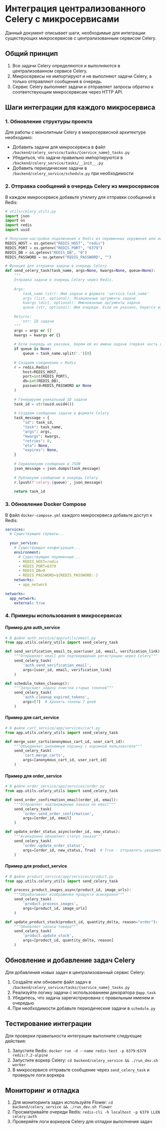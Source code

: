 # Интеграция централизованного Celery с микросервисами

Данный документ описывает шаги, необходимые для интеграции существующих микросервисов с централизованным сервисом Celery.

## Общий принцип

1. Все задачи Celery определяются и выполняются в централизованном сервисе Celery.
2. Микросервисы не импортируют и не выполняют задачи Celery, а только отправляют сообщения в очередь.
3. Сервис Celery выполняет задачи и отправляет запросы обратно к соответствующим микросервисам через HTTP API.

## Шаги интеграции для каждого микросервиса

### 1. Обновление структуры проекта

Для работы с монолитным Celery в микросервисной архитектуре необходимо:

- Добавить задачи для микросервиса в файл `/backend/celery_service/tasks/{service_name}_tasks.py`
- Убедиться, что задачи правильно импортируются в `/backend/celery_service/tasks/__init__.py`
- Добавить периодические задачи в `/backend/celery_service/schedule.py` при необходимости

### 2. Отправка сообщений в очередь Celery из микросервисов

В каждом микросервисе добавьте утилиту для отправки сообщений в Redis:

```python
# utils/celery_utils.py
import json
import os
import redis
import uuid

# Получаем настройки подключения к Redis из переменных окружения или используем значения по умолчанию
REDIS_HOST = os.getenv("REDIS_HOST", "redis")
REDIS_PORT = os.getenv("REDIS_PORT", "6379") 
REDIS_DB = os.getenv("REDIS_DB", "0")
REDIS_PASSWORD = os.getenv("REDIS_PASSWORD", "")

# Функция для отправки задачи в очередь Celery
def send_celery_task(task_name, args=None, kwargs=None, queue=None):
    """
    Отправка задачи в очередь Celery через Redis.
    
    Args:
        task_name (str): Имя задачи в формате 'service.task_name'
        args (list, optional): Позиционные аргументы задачи
        kwargs (dict, optional): Именованные аргументы задачи
        queue (str, optional): Имя очереди. Если не указано, берется из task_name
        
    Returns:
        str: ID задачи
    """
    args = args or []
    kwargs = kwargs or {}
    
    # Если очередь не указана, берем её из имени задачи (первая часть до точки)
    if queue is None:
        queue = task_name.split('.')[0]
    
    # Создаем соединение с Redis
    r = redis.Redis(
        host=REDIS_HOST,
        port=int(REDIS_PORT),
        db=int(REDIS_DB),
        password=REDIS_PASSWORD or None
    )
    
    # Генерируем уникальный ID задачи
    task_id = str(uuid.uuid4())
    
    # Создаем сообщение задачи в формате Celery
    task_message = {
        "id": task_id,
        "task": task_name,
        "args": args,
        "kwargs": kwargs,
        "retries": 0,
        "eta": None,
        "expires": None,
    }
    
    # Сериализуем сообщение в JSON
    json_message = json.dumps(task_message)
    
    # Публикуем сообщение в очередь Celery
    r.lpush(f'celery:{queue}', json_message)
    
    return task_id
```

### 3. Обновление Docker Compose

В файл `docker-compose.yml` каждого микросервиса добавьте доступ к Redis:

```yaml
services:
  # Существующие сервисы...
  
  your_service:
    # Существующая конфигурация...
    environment:
      # Существующие переменные...
      - REDIS_HOST=redis
      - REDIS_PORT=6379
      - REDIS_DB=0
      - REDIS_PASSWORD=${REDIS_PASSWORD:-}
    networks:
      - app_network
      
networks:
  app_network:
    external: true
```

### 4. Примеры использования в микросервисах

#### Пример для auth_service

```python
# В файле auth_service/app/utils/email.py
from app.utils.celery_utils import send_celery_task

def send_verification_email_to_user(user_id, email, verification_link):
    """Отправляет email для подтверждения регистрации через Celery"""
    send_celery_task(
        'auth.send_verification_email',
        args=[user_id, email, verification_link]
    )

def schedule_token_cleanup():
    """Запускает задачу очистки старых токенов"""
    send_celery_task(
        'auth.cleanup_expired_tokens',
        args=[7]  # Хранить токены 7 дней
    )
```

#### Пример для cart_service

```python
# В файле cart_service/app/services/cart.py
from app.utils.celery_utils import send_celery_task

def merge_user_carts(anonymous_cart_id, user_cart_id):
    """Объединяет анонимную корзину с корзиной пользователя"""
    send_celery_task(
        'cart.merge_carts',
        args=[anonymous_cart_id, user_cart_id]
    )
```

#### Пример для order_service

```python
# В файле order_service/app/services/order.py
from app.utils.celery_utils import send_celery_task

def send_order_confirmation_email(order_id, email):
    """Отправляет подтверждение заказа по email"""
    send_celery_task(
        'order.send_order_confirmation',
        args=[order_id, email]
    )

def update_order_status_async(order_id, new_status):
    """Асинхронно обновляет статус заказа"""
    send_celery_task(
        'order.update_order_status',
        args=[order_id, new_status, True]  # True - отправлять уведомление
    )
```

#### Пример для product_service

```python
# В файле product_service/app/services/product.py
from app.utils.celery_utils import send_celery_task

def process_product_images_async(product_id, image_urls):
    """Обрабатывает изображения продукта асинхронно"""
    send_celery_task(
        'product.process_images',
        args=[product_id, image_urls]
    )

def update_product_stock(product_id, quantity_delta, reason="order"):
    """Обновляет запасы товара"""
    send_celery_task(
        'product.update_stock',
        args=[product_id, quantity_delta, reason]
    )
```

## Обновление и добавление задач Celery

Для добавления новых задач в централизованный сервис Celery:

1. Создайте или обновите файл задач в `/backend/celery_service/tasks/{service_name}_tasks.py`
2. Реализуйте логику задачи с использованием декоратора `@app.task`
3. Убедитесь, что задача зарегистрирована с правильным именем и очередью
4. При необходимости добавьте периодические задачи в `schedule.py`

## Тестирование интеграции

Для проверки правильности интеграции выполните следующие действия:

1. Запустите Redis: `docker run -d --name redis-test -p 6379:6379 redis:7.2-alpine`
2. Запустите воркер Celery: `cd backend/celery_service && ./run_dev.sh worker`
3. В микросервисе отправьте сообщение через `send_celery_task` и проверьте логи воркера

## Мониторинг и отладка

1. Для мониторинга задач используйте Flower: `cd backend/celery_service && ./run_dev.sh flower`
2. Просматривайте очереди Redis: `redis-cli -h localhost -p 6379 LLEN celery:auth`
3. Проверяйте логи воркеров Celery для отладки выполнения задач 